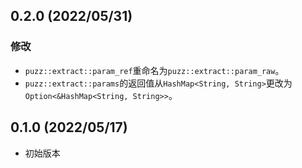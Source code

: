 ## 0.2.0 (2022/05/31)

### 修改

- `puzz::extract::param_ref`重命名为`puzz::extract::param_raw`。
- `puzz::extract::params`的返回值从`HashMap<String, String>`更改为`Option<&HashMap<String, String>>`。

## 0.1.0 (2022/05/17)

- 初始版本

